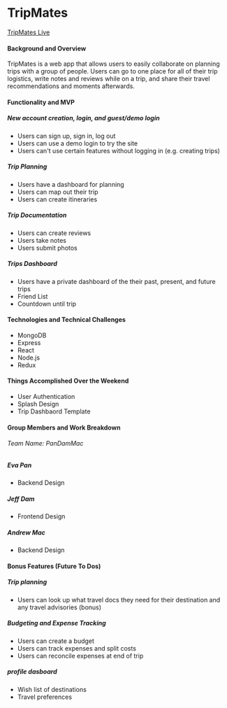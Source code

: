 # TripMates
[TripMates Live](https://tripmates-pandammac.herokuapp.com/)

#### Background and Overview

TripMates is a web app that allows users to easily collaborate on planning trips with a group of people. Users can go to one place for all of their trip logistics, write notes and reviews while on a trip, and share their travel recommendations and moments afterwards. 


#### Functionality and MVP

##### New account creation, login, and guest/demo login
* Users can sign up, sign in, log out
* Users can use a demo login to try the site
* Users can't use certain features without logging in (e.g. creating trips)

##### Trip Planning
* Users have a dashboard for planning
* Users can map out their trip 
* Users can create itineraries


##### Trip Documentation
* Users can create reviews
* Users take notes
* Users submit photos

##### Trips Dashboard
* Users have a private dashboard of the their past, present, and future trips 
* Friend List
* Countdown until trip


#### Technologies and Technical Challenges
* MongoDB
* Express
* React
* Node.js
* Redux

#### Things Accomplished Over the Weekend
* User Authentication
* Splash Design
* Trip Dashbaord Template

#### Group Members and Work Breakdown
###### Team Name: PanDamMac
##### Eva Pan 
* Backend Design
##### Jeff Dam 
* Frontend Design 
##### Andrew Mac
* Backend Design




#### Bonus Features (Future To Dos)
##### Trip planning 
* Users can look up what travel docs they need for their destination and any travel advisories (bonus)

##### Budgeting and Expense Tracking
* Users can create a budget
* Users can track expenses and split costs 
* Users can reconcile expenses at end of trip

##### profile dasboard
* Wish list of destinations
* Travel preferences 